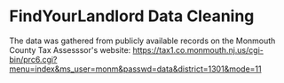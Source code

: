 # FindYourLandlord Data Cleaning

The data was gathered from publicly available records on the Monmouth County Tax Assesssor's website: 
https://tax1.co.monmouth.nj.us/cgi-bin/prc6.cgi?menu=index&ms_user=monm&passwd=data&district=1301&mode=11
